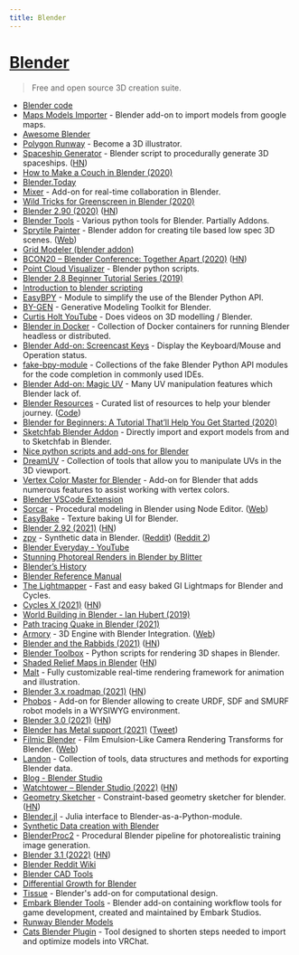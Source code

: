 ```yaml
---
title: Blender
---
```


# [Blender](https://www.blender.org)

> Free and open source 3D creation suite.

- [Blender code](https://github.com/blender/blender)
- [Maps Models Importer](https://github.com/eliemichel/MapsModelsImporter) - Blender add-on to import models from google maps.
- [Awesome Blender](https://github.com/agmmnn/awesome-blender)
- [Polygon Runway](https://polygonrunway.com/) - Become a 3D illustrator.
- [Spaceship Generator](https://github.com/a1studmuffin/SpaceshipGenerator) - Blender script to procedurally generate 3D spaceships. ([HN](https://news.ycombinator.com/item?id=23373107))
- [How to Make a Couch in Blender (2020)](https://www.youtube.com/watch?v=Y4whyFTilsA)
- [Blender.Today](https://blender.community/c/today)
- [Mixer](https://github.com/ubisoft/mixer) - Add-on for real-time collaboration in Blender.
- [Wild Tricks for Greenscreen in Blender (2020)](https://www.youtube.com/watch?v=RxD6H3ri8RI)
- [Blender 2.90 (2020)](https://www.blender.org/download/releases/2-90/) ([HN](https://news.ycombinator.com/item?id=24334024))
- [Blender Tools](https://github.com/LeanderSilur/Blender-Tools) - Various python tools for Blender. Partially Addons.
- [Sprytile Painter](https://github.com/Sprytile/Sprytile) - Blender addon for creating tile based low spec 3D scenes. ([Web](https://jeiel.itch.io/sprytile))
- [Grid Modeler (blender addon)](https://gumroad.com/l/VthLyO)
- [BCON20 – Blender Conference: Together Apart (2020)](https://www.youtube.com/watch?v=uEjmbsiflMU) ([HN](https://news.ycombinator.com/item?id=24951550))
- [Point Cloud Visualizer](https://github.com/uhlik/bpy) - Blender python scripts.
- [Blender 2.8 Beginner Tutorial Series (2019)](https://www.youtube.com/playlist?list=PL3UWN2F2M2C8-zUjbFlbgtWPQa0NXBsp0)
- [Introduction to blender scripting](https://github.com/njanakiev/blender-scripting)
- [EasyBPY](https://github.com/curtisjamesholt/EasyBPY) - Module to simplify the use of the Blender Python API.
- [BY-GEN](https://github.com/curtibsjamesholt/BY-GEN-public) - Generative Modeling Toolkit for Blender.
- [Curtis Holt YouTube](https://www.youtube.com/curtisholt) - Does videos on 3D modelling / Blender.
- [Blender in Docker](https://github.com/nytimes/rd-blender-docker) - Collection of Docker containers for running Blender headless or distributed.
- [Blender Add-on: Screencast Keys](https://github.com/nutti/Screencast-Keys) - Display the Keyboard/Mouse and Operation status.
- [fake-bpy-module](https://github.com/nutti/fake-bpy-module) - Collections of the fake Blender Python API modules for the code completion in commonly used IDEs.
- [Blender Add-on: Magic UV](https://github.com/nutti/Magic-UV) - Many UV manipulation features which Blender lack of.
- [Blender Resources](https://blenderresources.com/) - Curated list of resources to help your blender journey. ([Code](https://github.com/SaraVieira/blender-resources))
- [Blender for Beginners: A Tutorial That’ll Help You Get Started (2020)](https://www.ego-cms.com/post/blender-for-beginners-a-tutorial-thatll-help-you-get-started)
- [Sketchfab Blender Addon](https://github.com/sketchfab/blender-plugin) - Directly import and export models from and to Sketchfab in Blender.
- [Nice python scripts and add-ons for Blender](https://github.com/Tlousky/blender_scripts)
- [DreamUV](https://github.com/leukbaars/DreamUV) - Collection of tools that allow you to manipulate UVs in the 3D viewport.
- [Vertex Color Master for Blender](https://github.com/andyp123/blender_vertex_color_master) - Add-on for Blender that adds numerous features to assist working with vertex colors.
- [Blender VSCode Extension](https://github.com/JacquesLucke/blender_vscode)
- [Sorcar](https://github.com/aachman98/Sorcar) - Procedural modeling in Blender using Node Editor. ([Web](https://aachman98.itch.io/sorcar))
- [EasyBake](https://github.com/leukbaars/EasyBake) - Texture baking UI for Blender.
- [Blender 2.92 (2021)](https://www.blender.org/download/releases/2-92/) ([HN](https://news.ycombinator.com/item?id=26274618))
- [zpy](https://github.com/ZumoLabs/zpy) - Synthetic data in Blender. ([Reddit](https://www.reddit.com/r/GraphicsProgramming/comments/lxn8nx/using_blender_for_computer_vision/)) ([Reddit 2](https://www.reddit.com/r/MachineLearning/comments/lxn6cm/p_synthetic_data_for_cv_with_python_and_blender/))
- [Blender Everyday - YouTube](https://www.youtube.com/playlist?list=PLa1F2ddGya_88c6AM7RSLk06c-_rkdUr-)
- [Stunning Photoreal Renders in Blender by Blitter](https://80.lv/articles/stunning-photoreal-renders-in-blender-by-blitter/)
- [Blender’s History](https://docs.blender.org/manual/en/latest/getting_started/about/history.html)
- [Blender Reference Manual](https://docs.blender.org/manual/en/latest/index.html)
- [The Lightmapper](https://github.com/Naxela/The_Lightmapper) - Fast and easy baked GI Lightmaps for Blender and Cycles.
- [Cycles X (2021)](https://code.blender.org/2021/04/cycles-x/) ([HN](https://news.ycombinator.com/item?id=26916196))
- [World Building in Blender - Ian Hubert (2019)](https://www.youtube.com/watch?v=whPWKecazgM)
- [Path tracing Quake in Blender (2021)](http://matthewearl.github.io/2021/06/20/quake-blender/)
- [Armory](https://github.com/armory3d/armory) - 3D Engine with Blender Integration. ([Web](https://armory3d.org/))
- [Blender and the Rabbids (2021)](https://www.blender.org/user-stories/blender-and-the-rabbids/) ([HN](https://news.ycombinator.com/item?id=27729331))
- [Blender Toolbox](https://github.com/HTDerekLiu/BlenderToolbox) - Python scripts for rendering 3D shapes in Blender.
- [Shaded Relief Maps in Blender](https://github.com/JoeWDavies/geoblender) ([HN](https://news.ycombinator.com/item?id=28748881))
- [Malt](https://github.com/bnpr/Malt) - Fully customizable real-time rendering framework for animation and illustration.
- [Blender 3.x roadmap (2021)](https://code.blender.org/2021/10/blender-3-x-roadmap/) ([HN](https://news.ycombinator.com/item?id=29024572))
- [Phobos](https://github.com/dfki-ric/phobos) - Add-on for Blender allowing to create URDF, SDF and SMURF robot models in a WYSIWYG environment.
- [Blender 3.0 (2021)](https://www.blender.org/download/releases/3-0/) ([HN](https://news.ycombinator.com/item?id=29430498))
- [Blender has Metal support (2021)](https://devtalk.blender.org/t/cycles-apple-metal-device-feedback/21868) ([Tweet](https://twitter.com/maxvoltar/status/1470391335773515776))
- [Filmic Blender](https://github.com/sobotka/filmic-blender) - Film Emulsion-Like Camera Rendering Transforms for Blender. ([Web](https://sobotka.github.io/filmic-blender/))
- [Landon](https://github.com/chinedufn/landon) - Collection of tools, data structures and methods for exporting Blender data.
- [Blog - Blender Studio](https://studio.blender.org/blog/)
- [Watchtower – Blender Studio (2022)](https://studio.blender.org/blog/introducing-watchtower/) ([HN](https://news.ycombinator.com/item?id=30150047))
- [Geometry Sketcher](https://github.com/hlorus/geometry_sketcher) - Constraint-based geometry sketcher for blender. ([HN](https://news.ycombinator.com/item?id=30625341))
- [Blender.jl](https://github.com/jagot/Blender.jl) - Julia interface to Blender-as-a-Python-module.
- [Synthetic Data creation with Blender](https://github.com/sean-halpin/synthetic_dataset_creation_blender)
- [BlenderProc2](https://github.com/DLR-RM/BlenderProc) - Procedural Blender pipeline for photorealistic training image generation.
- [Blender 3.1 (2022)](https://www.blender.org/download/releases/3-1/) ([HN](https://news.ycombinator.com/item?id=30617723))
- [Blender Reddit Wiki](https://www.reddit.com/r/blender/wiki/index)
- [Blender CAD Tools](https://github.com/EleotleCram/blender-cad-tools)
- [Differential Growth for Blender](https://github.com/inca/blender-differential-growth)
- [Tissue](https://github.com/alessandro-zomparelli/tissue) - Blender's add-on for computational design.
- [Embark Blender Tools](https://github.com/EmbarkStudios/blender-tools) - Blender add-on containing workflow tools for game development, created and maintained by Embark Studios.
- [Runway Blender Models](https://github.com/charmbracelet/runway)
- [Cats Blender Plugin](https://github.com/absolute-quantum/cats-blender-plugin) - Tool designed to shorten steps needed to import and optimize models into VRChat.